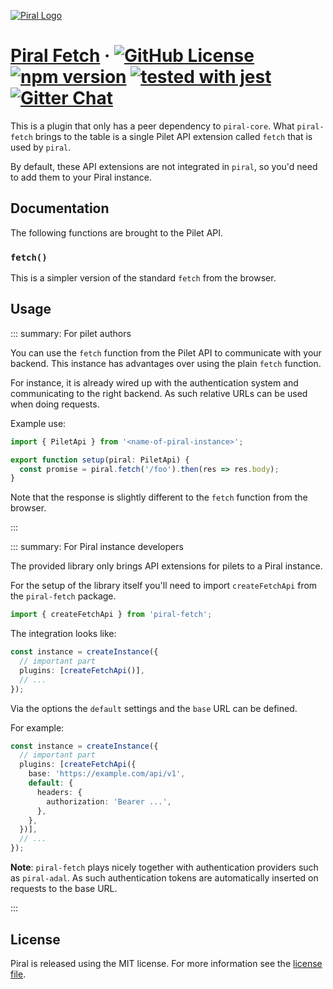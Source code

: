 [![Piral Logo](https://github.com/smapiot/piral/raw/master/docs/assets/logo.png)](https://piral.io)

# [Piral Fetch](https://piral.io) &middot; [![GitHub License](https://img.shields.io/badge/license-MIT-blue.svg)](https://github.com/smapiot/piral/blob/master/LICENSE) [![npm version](https://img.shields.io/npm/v/piral-fetch.svg?style=flat)](https://www.npmjs.com/package/piral-fetch) [![tested with jest](https://img.shields.io/badge/tested_with-jest-99424f.svg)](https://jestjs.io) [![Gitter Chat](https://badges.gitter.im/gitterHQ/gitter.png)](https://gitter.im/piral-io/community)

This is a plugin that only has a peer dependency to `piral-core`. What `piral-fetch` brings to the table is a single Pilet API extension called `fetch` that is used by `piral`.

By default, these API extensions are not integrated in `piral`, so you'd need to add them to your Piral instance.

## Documentation

The following functions are brought to the Pilet API.

### `fetch()`

This is a simpler version of the standard `fetch` from the browser.

## Usage

::: summary: For pilet authors

You can use the `fetch` function from the Pilet API to communicate with your backend. This instance has advantages over using the plain `fetch` function.

For instance, it is already wired up with the authentication system and communicating to the right backend. As such relative URLs can be used when doing requests.

Example use:

```ts
import { PiletApi } from '<name-of-piral-instance>';

export function setup(piral: PiletApi) {
  const promise = piral.fetch('/foo').then(res => res.body);
}
```

Note that the response is slightly different to the `fetch` function from the browser.

:::

::: summary: For Piral instance developers

The provided library only brings API extensions for pilets to a Piral instance.

For the setup of the library itself you'll need to import `createFetchApi` from the `piral-fetch` package.

```ts
import { createFetchApi } from 'piral-fetch';
```

The integration looks like:

```ts
const instance = createInstance({
  // important part
  plugins: [createFetchApi()],
  // ...
});
```

Via the options the `default` settings and the `base` URL can be defined.

For example:

```ts
const instance = createInstance({
  // important part
  plugins: [createFetchApi({
    base: 'https://example.com/api/v1',
    default: {
      headers: {
        authorization: 'Bearer ...',
      },
    },
  })],
  // ...
});
```

**Note**: `piral-fetch` plays nicely together with authentication providers such as `piral-adal`. As such authentication tokens are automatically inserted on requests to the base URL.

:::

## License

Piral is released using the MIT license. For more information see the [license file](./LICENSE).
